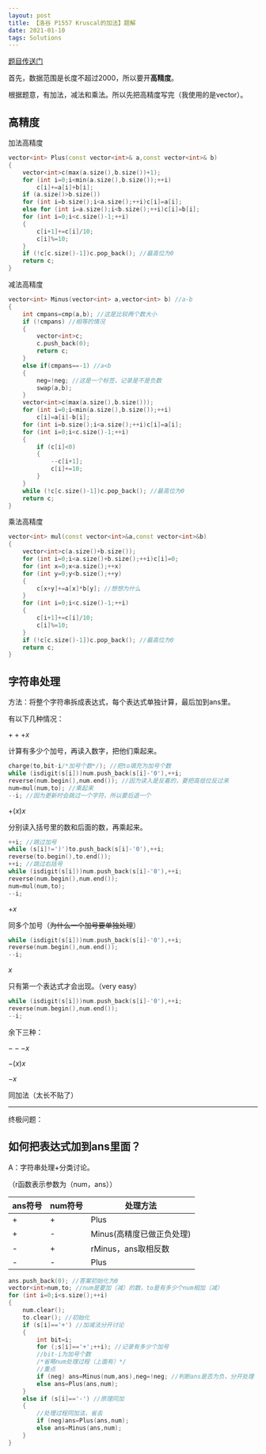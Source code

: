 ```yaml
---
layout: post
title: 【洛谷 P1557 Kruscal的加法】题解
date: 2021-01-10
tags: Solutions
---
```


[题目传送门](https://www.luogu.com.cn/problem/P1557)

首先，数据范围是长度不超过2000，所以要开**高精度**。

根据题意，有加法，减法和乘法。所以先把高精度写完（我使用的是vector）。

## 高精度

加法高精度

```c++
vector<int> Plus(const vector<int>& a,const vector<int>& b)
{
	vector<int>c(max(a.size(),b.size())+1);
	for (int i=0;i<min(a.size(),b.size());++i)
		c[i]+=a[i]+b[i];
	if (a.size()>b.size())
	for (int i=b.size();i<a.size();++i)c[i]=a[i];
	else for (int i=a.size();i<b.size();++i)c[i]=b[i];
	for (int i=0;i<c.size()-1;++i)
	{
		c[i+1]+=c[i]/10;
		c[i]%=10;
	}
	if (!c[c.size()-1])c.pop_back(); //最高位为0
	return c;
}
```
减法高精度
```c++
vector<int> Minus(vector<int> a,vector<int> b) //a-b
{
	int cmpans=cmp(a,b); //这是比较两个数大小
	if (!cmpans) //相等的情况
	{
		vector<int>c;
		c.push_back(0);
		return c;
	}
	else if(cmpans==-1) //a<b
	{
		neg=!neg; //这是一个标签，记录是不是负数
		swap(a,b);
	}
	vector<int>c(max(a.size(),b.size()));
	for (int i=0;i<min(a.size(),b.size());++i)
		c[i]=a[i]-b[i];
	for (int i=b.size();i<a.size();++i)c[i]=a[i];
	for (int i=0;i<c.size()-1;++i)
	{
		if (c[i]<0)
		{
			--c[i+1];
			c[i]+=10;
		}
	}
	while (!c[c.size()-1])c.pop_back(); //最高位为0
	return c;	
}
```
乘法高精度
```c++
vector<int> mul(const vector<int>&a,const vector<int>&b)
{
	vector<int>c(a.size()+b.size());
	for (int i=0;i<a.size()+b.size();++i)c[i]=0;
	for (int x=0;x<a.size();++x)
	for (int y=0;y<b.size();++y)
	{
		c[x+y]+=a[x]*b[y]; //想想为什么
	}
	for (int i=0;i<c.size()-1;++i)
	{
		c[i+1]+=c[i]/10;
		c[i]%=10;
	}
	if (!c[c.size()-1])c.pop_back(); //最高位为0
	return c;
}
```
## 字符串处理

方法：将整个字符串拆成表达式，每个表达式单独计算，最后加到ans里。

有以下几种情况：

$+++x$

计算有多少个加号，再读入数字，把他们乘起来。
```c++
charge(to,bit-i/*加号个数*/); //把to填充为加号个数
while (isdigit(s[i]))num.push_back(s[i]-'0'),++i;
reverse(num.begin(),num.end()); //因为读入是反着的，要把高低位反过来
num=mul(num,to); //乘起来
--i; //因为更新时会跳过一个字符，所以要后退一个
```
$+(x)x$

分别读入括号里的数和后面的数，再乘起来。
```c++
++i; //跳过加号
while (s[i]!=')')to.push_back(s[i]-'0'),++i;
reverse(to.begin(),to.end());
++i; //跳过右括号
while (isdigit(s[i]))num.push_back(s[i]-'0'),++i;
reverse(num.begin(),num.end());
num=mul(num,to);
--i;
```
$+x$

同多个加号（~~为什么一个加号要单独处理~~）
```c++
while (isdigit(s[i]))num.push_back(s[i]-'0'),++i;
reverse(num.begin(),num.end());
--i;
```
$x$

只有第一个表达式才会出现。（very easy）
```c++
while (isdigit(s[i]))num.push_back(s[i]-'0'),++i;
reverse(num.begin(),num.end());
--i;
```
余下三种：

$---x$

$-(x)x$

$-x$

同加法（太长不贴了）

---
终极问题：
## 如何把表达式加到ans里面？

A：字符串处理+分类讨论。

（r函数表示参数为（num，ans））

|ans符号|num符号|处理方法|
|---|---|--- |
| + | + |Plus|
| + | - |Minus(高精度已做正负处理)|
| - | + |rMinus，ans取相反数|
| - | - |Plus|

```c++
ans.push_back(0); //答案初始化为0
vector<int>num,to; //num是要加（减）的数，to是有多少个num相加（减）
for (int i=0;i<s.size();++i)
{
	num.clear();
	to.clear(); //初始化
	if (s[i]=='+') //加减法分开讨论
	{
		int bit=i;
		for (;s[i]=='+';++i); //记录有多少个加号
		//bit-i为加号个数
       	/*省略num处理过程（上面有）*/
        //重点
		if (neg) ans=Minus(num,ans),neg=!neg; //判断ans是否为负，分开处理
		else ans=Plus(ans,num);
	}
	else if (s[i]=='-') //原理同加
	{
		//处理过程同加法，省去
		if (neg)ans=Plus(ans,num);
		else ans=Minus(ans,num);
	}
}
```